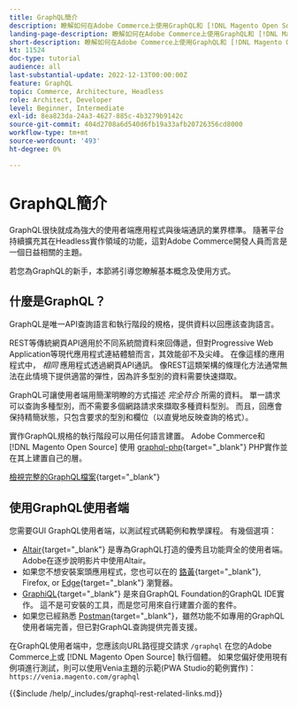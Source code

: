 ```yaml
---
title: GraphQL簡介
description: 瞭解如何在Adobe Commerce上使用GraphQL和 [!DNL Magento Open Source]. 對Adobe Commerce和POST呼叫使用GraphQLGET和 [!DNL Magento Open Source].
landing-page-description: 瞭解如何在Adobe Commerce上使用GraphQL和 [!DNL Magento Open Source]. 對Adobe Commerce和POST呼叫使用GraphQLGET和 [!DNL Magento Open Source].
short-description: 瞭解如何在Adobe Commerce上使用GraphQL和 [!DNL Magento Open Source]. 對Adobe Commerce和POST呼叫使用GraphQLGET和 [!DNL Magento Open Source].
kt: 11524
doc-type: tutorial
audience: all
last-substantial-update: 2022-12-13T00:00:00Z
feature: GraphQL
topic: Commerce, Architecture, Headless
role: Architect, Developer
level: Beginner, Intermediate
exl-id: 8ea823da-24a3-4627-885c-4b3279b9142c
source-git-commit: 404d2708a6d540d6fb19a33afb20726356cd8000
workflow-type: tm+mt
source-wordcount: '493'
ht-degree: 0%

---
```


# GraphQL簡介

GraphQL很快就成為強大的使用者端應用程式與後端通訊的業界標準。 隨著平台持續擴充其在Headless實作領域的功能，這對Adobe Commerce開發人員而言是一個日益相關的主題。

若您為GraphQL的新手，本節將引導您瞭解基本概念及使用方式。

## 什麼是GraphQL？

GraphQL是唯一API查詢語言和執行階段的規格，提供資料以回應該查詢語言。

REST等傳統網頁API適用於不同系統間資料來回傳遞，但對Progressive Web Application等現代應用程式連結體驗而言，其效能卻不及尖峰。 在像這樣的應用程式中， _相同_ 應用程式透過網頁API通訊。 像REST這類架構的條理化方法通常無法在此情境下提供適當的彈性，因為許多型別的資料需要快速擷取。

GraphQL可讓使用者端用簡潔明瞭的方式描述 _完全符合_ 所需的資料。 單一請求可以查詢多種型別，而不需要多個網路請求來擷取多種資料型別。 而且，回應會保持精簡狀態，只包含要求的型別和欄位（以直覺地反映查詢的格式）。

實作GraphQL規格的執行階段可以用任何語言建置。 Adobe Commerce和 [!DNL Magento Open Source] 使用
[graphql-php](https://webonyx.github.io/graphql-php/){target="_blank"} PHP實作並在其上建置自己的層。

[檢視完整的GraphQL檔案](https://graphql.org/learn){target="_blank"}

## 使用GraphQL使用者端

您需要GUI GraphQL使用者端，以測試程式碼範例和教學課程。 有幾個選項：

* [Altair](https://altairgraphql.dev/){target="_blank"} 是專為GraphQL打造的優秀且功能齊全的使用者端。 Adobe在逐步說明影片中使用Altair。
* 如果您不想安裝案頭應用程式，您也可以在的
  [鉻黃](https://chrome.google.com/webstore/detail/altair-graphql-client/flnheeellpciglgpaodhkhmapeljopja){target="_blank"}, Firefox, or [Edge](https://microsoftedge.microsoft.com/addons/detail/altair-graphql-client/kpggioiimijgcalmnfnalgglgooonopa){target="_blank"} 瀏覽器。
* [GraphiQL](https://github.com/graphql/graphiql/tree/main/packages/graphiql){target="_blank"} 是來自GraphQL Foundation的GraphQL IDE實作。 這不是可安裝的工具，而是您可用來自行建置介面的套件。
* 如果您已經熟悉 [Postman](https://www.postman.com/){target="_blank"}，雖然功能不如專用的GraphQL使用者端完善，但已對GraphQL查詢提供完善支援。

在GraphQL使用者端中，您應該向URL路徑提交請求 `/graphql` 在您的Adobe Commerce上或 [!DNL Magento Open Source] 執行個體。 如果您偏好使用現有例項進行測試，則可以使用Venia主題的示範(PWA Studio的範例實作)： `https://venia.magento.com/graphql`

{{$include /help/_includes/graphql-rest-related-links.md}}
